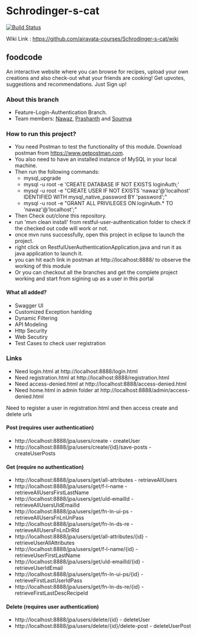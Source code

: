 # Schrodinger-s-cat 
[![Build Status](https://travis-ci.org/airavata-courses/Schrodinger-s-cat.svg?branch=feature-login_authenticatiion)](https://travis-ci.org/airavata-courses/Schrodinger-s-cat)

Wiki Link : https://github.com/airavata-courses/Schrodinger-s-cat/wiki

## foodcode
An interactive website where you can browse for recipes, upload your own creations and also check-out what your friends are cooking! Get upvotes, suggestions and recommendations. Just Sign up!

### About this branch
* Feature-Login-Authentication Branch.
* Team members: [Nawaz](https://www.linkedin.com/in/nawazhk/), [Prashanth](https://www.linkedin.com/in/prashanth-swargam-pswargam/) and [Soumya](https://www.linkedin.com/in/jlsoumya/)

### How to run this project? 
- You need Postman to test the functionality of this module. Download postman from https://www.getpostman.com.
- You also need to have an installed instance of MySQL in your local machine.
- Then run the following commands:
	- mysql_upgrade
  	- mysql -u root -e 'CREATE DATABASE IF NOT EXISTS loginAuth;'
  	- mysql -u root -e "CREATE USER IF NOT EXISTS 'nawaz'@'localhost' IDENTIFIED WITH mysql_native_password BY 'password';"
  	- mysql -u root -e "GRANT ALL PRIVILEGES ON loginAuth.* TO 'nawaz'@'localhost';"
- Then Check out/clone this repository.
- run 'mvn clean install' from restful-user-authentication folder to check if the checked out code will work or not.
- once mvn runs successfully, open this project in eclipse to launch the project.
- right click on RestfulUserAuthenticationApplication.java and run it as java application to launch it.
- you can hit each link in postman at http://localhost:8888/<below links> to observe the working of this module
- Or you can checkout all the branches and get the complete project working and start from sigining up as a user in this portal


#### What all added? 
- Swagger UI
- Customized Exception hanlding
- Dynamic Filtering 
- API Modeling
- Http Security
- Web Secutiry
- Test Cases to check user registration

### Links
- Need login.html at http://localhost:8888/login.html
- Need registration.html at http://localhost:8888/registration.html
- Need access-denied.html at http://localhost:8888/access-denied.html
- Need home.html in admin folder at http://localhost:8888/admin/access-denied.html

Need to register a user in registration.html and then access create and delete urls


#### Post (requires user authentication)
- http://localhost:8888/jpa/users/create							- createUser
- http://localhost:8888/jpa/users/create/{id}/save-posts			- createUserPosts

#### Get (require no authentication)
- http://localhost:8888/jpa/users/get/all-attributes 				- retrieveAllUsers 
- http://localhost:8888/jpa/users/get/f-l-name 					- retrieveAllUsersFirstLastName
- http://localhost:8888/jpa/users/get/uId-emailId 				- retrieveAllUsersUIdEmailId
- http://localhost:8888/jpa/users/get/fn-ln-ui-ps					- retrieveAllUsersFnLnUnPass
- http://localhost:8888/jpa/users/get/fn-ln-ds-re					- retrieveAllUsersFnLnDrRId
- http://localhost:8888/jpa/users/get/all-attributes/{id}			- retrieveUserAllAttributes
- http://localhost:8888/jpa/users/get/f-l-name/{id}				- retrieveUserFirstLastName
- http://localhost:8888/jpa/users/get/uId-emailId/{id}			- retrieveUserIdEmail
- http://localhost:8888/jpa/users/get/fn-ln-ui-ps/{id}			- retrieveFirstLastUserIdPass
- http://localhost:8888/jpa/users/get/fn-ln-ds-re/{id}			- retrieveFirstLastDescRecipeId

#### Delete (requires user authentication)
- http://localhost:8888/jpa/users/delete/{id}					- deleteUser
- http://localhost:8888/jpa/users/delete/{id}/delete-post			- deleteUserPost
